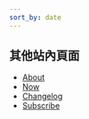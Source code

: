 ```yaml
---
sort_by: date
---
```


## 其他站內頁面

- [About](/about/)
- [Now](/now)
- [Changelog](/changelog/)
- [Subscribe](/subscribe)